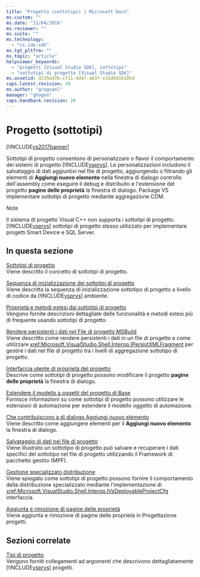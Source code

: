 ```yaml
---
title: "Progetto (sottotipi) | Microsoft Docs"
ms.custom: ""
ms.date: "11/04/2016"
ms.reviewer: ""
ms.suite: ""
ms.technology: 
  - "vs-ide-sdk"
ms.tgt_pltfrm: ""
ms.topic: "article"
helpviewer_keywords: 
  - "progetti [Visual Studio SDK], sottotipi"
  - "sottotipi di progetto [Visual Studio SDK]"
ms.assetid: d235b47b-cf11-4d47-a63f-e33d9d16105d
caps.latest.revision: 20
ms.author: "gregvanl"
manager: "ghogen"
caps.handback.revision: 20
---
```

# Progetto (sottotipi)
[!INCLUDE[vs2017banner](../../code-quality/includes/vs2017banner.md)]

Sottotipi di progetto consentono di personalizzare o flavor il comportamento dei sistemi di progetto [!INCLUDE[vsprvs](../../code-quality/includes/vsprvs_md.md)]. Le personalizzazioni includono il salvataggio di dati aggiuntivi nel file di progetto, aggiungendo o filtrando gli elementi di **Aggiungi nuovo elemento** nella finestra di dialogo controllo dell'assembly come eseguire il debug e distribuito e l'estensione del progetto **pagine delle proprietà** la finestra di dialogo. Package VS implementare sottotipi di progetto mediante aggregazione COM.  
  
> [!NOTE]
>  Il sistema di progetto Visual C\+\+ non supporta i sottotipi di progetto.[!INCLUDE[vsprvs](../../code-quality/includes/vsprvs_md.md)] sottotipi di progetto stesso utilizzato per implementare progetti Smart Device e SQL Server.  
  
## In questa sezione  
 [Sottotipi di progetto](../../extensibility/internals/project-subtypes-design.md)  
 Viene descritto il concetto di sottotipi di progetto.  
  
 [Sequenza di inizializzazione dei sottotipi di progetto](../../extensibility/internals/initialization-sequence-of-project-subtypes.md)  
 Viene descritta la sequenza di inizializzazione sottotipo di progetto a livello di codice da [!INCLUDE[vsprvs](../../code-quality/includes/vsprvs_md.md)] ambiente.  
  
 [Proprietà e metodi estesi dai sottotipi di progetto](../../extensibility/internals/properties-and-methods-extended-by-project-subtypes.md)  
 Vengono fornite descrizioni dettagliate delle funzionalità e metodi estesi più di frequente usando sottotipi di progetto.  
  
 [Rendere persistenti i dati nel File di progetto MSBuild](../../extensibility/internals/persisting-data-in-the-msbuild-project-file.md)  
 Viene descritto come rendere persistenti i dati in un file di progetto e come utilizzare <xref:Microsoft.VisualStudio.Shell.Interop.IPersistXMLFragment> per gestire i dati nel file di progetto tra i livelli di aggregazione sottotipo di progetto.  
  
 [Interfaccia utente di proprietà del progetto](../../extensibility/internals/project-property-user-interface.md)  
 Descrive come sottotipi di progetto possono modificare il progetto **pagine delle proprietà** la finestra di dialogo.  
  
 [Estendere il modello a oggetti del progetto di Base](../../extensibility/internals/extending-the-object-model-of-the-base-project.md)  
 Fornisce informazioni su come sottotipi di progetto possono utilizzare le estensioni di automazione per estendere il modello oggetto di automazione.  
  
 [Che contribuiscono a di dialogo Aggiungi nuovo elemento](../../extensibility/internals/contributing-to-the-add-new-item-dialog-box.md)  
 Viene descritto come aggiungere elementi per il **Aggiungi nuovo elemento** la finestra di dialogo.  
  
 [Salvataggio di dati nei file di progetto](../../extensibility/saving-data-in-project-files.md)  
 Viene illustrato un sottotipo di progetto può salvare e recuperare i dati specifici del sottotipo nel file di progetto utilizzando il Framework di pacchetto gestito \(MPF\).  
  
 [Gestione specializzato distribuzione](../../extensibility/internals/handling-specialized-deployment.md)  
 Viene spiegato come sottotipi di progetto possono fornire il comportamento della distribuzione specializzato mediante l'implementazione di <xref:Microsoft.VisualStudio.Shell.Interop.IVsDeployableProjectCfg> interfaccia.  
  
 [Aggiunta e rimozione di pagine delle proprietà](../../extensibility/adding-and-removing-property-pages.md)  
 Viene aggiunta e rimozione di pagine delle proprietà in Progettazione progetti.  
  
## Sezioni correlate  
 [Tipi di progetto](../../extensibility/internals/project-types.md)  
 Vengono forniti collegamenti ad argomenti che descrivono dettagliatamente [!INCLUDE[vsprvs](../../code-quality/includes/vsprvs_md.md)] progetti.